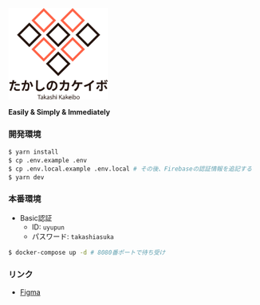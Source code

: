 <img src="logo.png" width="200px">

**Easily & Simply & Immediately**

### 開発環境

```bash
$ yarn install
$ cp .env.example .env
$ cp .env.local.example .env.local # その後、Firebaseの認証情報を追記する
$ yarn dev
```

### 本番環境

- Basic認証
  - ID: `uyupun`
  - パスワード: `takashiasuka`

```bash
$ docker-compose up -d # 8080番ポートで待ち受け
```

### リンク

- [Figma](https://www.figma.com/file/kOALoH5sNvMtIAhQvHTTyb/takakeibo)
